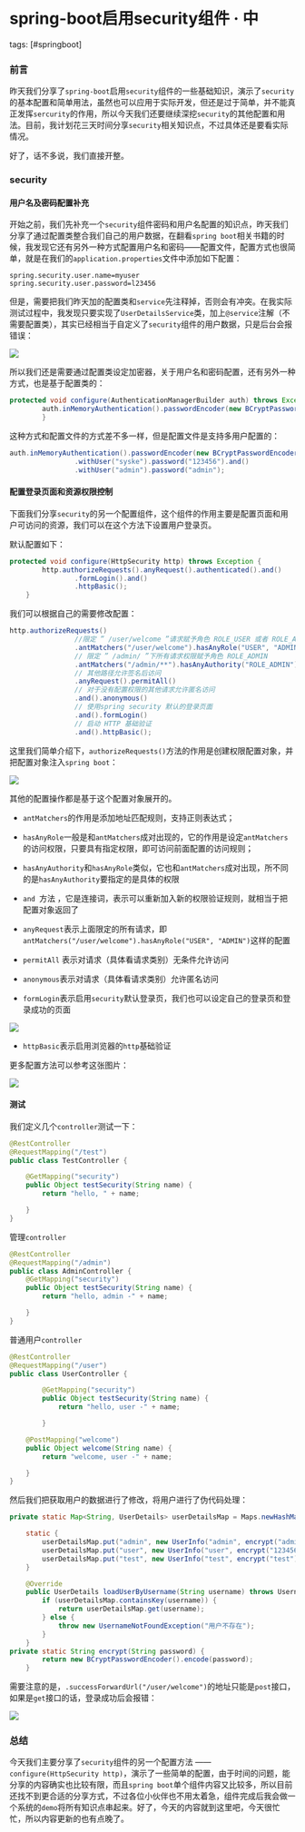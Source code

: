 # spring-boot启用security组件 · 中
tags: [#springboot]

### 前言

昨天我们分享了`spring-boot`启用`security`组件的一些基础知识，演示了`security`的基本配置和简单用法，虽然也可以应用于实际开发，但还是过于简单，并不能真正发挥`sercurity`的作用，所以今天我们还要继续深挖`security`的其他配置和用法。目前，我计划花三天时间分享`security`相关知识点，不过具体还是要看实际情况。

好了，话不多说，我们直接开整。

### security

#### 用户名及密码配置补充

开始之前，我们先补充一个`security`组件密码和用户名配置的知识点，昨天我们分享了通过配置类整合我们自己的用户数据，在翻看`spring boot`相关书籍的时候，我发现它还有另外一种方式配置用户名和密码——配置文件，配置方式也很简单，就是在我们的`application.properties`文件中添加如下配置：

```properties
spring.security.user.name=myuser
spring.security.user.password=l23456
```

但是，需要把我们昨天加的配置类和`service`先注释掉，否则会有冲突。在我实际测试过程中，我发现只要实现了`UserDetailsService`类，加上`@service`注解（不需要配置类），其实已经相当于自定义了`security`组件的用户数据，只是后台会报错误：

![](https://gitee.com/sysker/picBed/raw/master/20210721082251.png)

所以我们还是需要通过配置类设定加密器，关于用户名和密码配置，还有另外一种方式，也是基于配置类的：

```java
protected void configure(AuthenticationManagerBuilder auth) throws Exception {
        auth.inMemoryAuthentication().passwordEncoder(new BCryptPasswordEncoder()).withUser("syske").password("123456");
        }
```

这种方式和配置文件的方式差不多一样，但是配置文件是支持多用户配置的：

```java
auth.inMemoryAuthentication().passwordEncoder(new BCryptPasswordEncoder())
                .withUser("syske").password("123456").and()
                .withUser("admin").password("admin");
```

#### 配置登录页面和资源权限控制

下面我们分享`security`的另一个配置组件，这个组件的作用主要是配置页面和用户可访问的资源，我们可以在这个方法下设置用户登录页。

默认配置如下：

```java
protected void configure(HttpSecurity http) throws Exception {
        http.authorizeRequests().anyRequest().authenticated().and()
                .formLogin().and()
                .httpBasic();
    }
```

我们可以根据自己的需要修改配置：

```java
http.authorizeRequests()
                //限定 ” /user/welcome ”请求赋予角色 ROLE_USER 或者 ROLE_ADMIN
                .antMatchers("/user/welcome").hasAnyRole("USER", "ADMIN")
                // 限定 ” /admin/ ”下所有请求权限赋予角色 ROLE_ADMIN
                .antMatchers("/admin/**").hasAnyAuthority("ROLE_ADMIN")
                // 其他路径允许签名后访问
                .anyRequest().permitAll()
                // 对于没有配置权限的其他请求允许匿名访问
                .and().anonymous()
                // 使用spring security 默认的登录页面
                .and().formLogin()
                // 启动 HTTP 基础验证
                .and().httpBasic();
```

这里我们简单介绍下，`authorizeRequests()`方法的作用是创建权限配置对象，并把配置对象注入`spring boot`：

![](https://gitee.com/sysker/picBed/raw/master/images/20210721132103.png)

其他的配置操作都是基于这个配置对象展开的。

- `antMatchers`的作用是添加地址匹配规则，支持正则表达式；

- `hasAnyRole`一般是和`antMatchers`成对出现的，它的作用是设定`antMatchers`的访问权限，只要具有指定权限，即可访问前面配置的访问规则；
- `hasAnyAuthority`和`hasAnyRole`类似，它也和`antMatchers`成对出现，所不同的是`hasAnyAuthority`要指定的是具体的权限
- `and `方法 ，它是连接词，表示可以重新加入新的权限验证规则，就相当于把配置对象返回了
- `anyRequest`表示上面限定的所有请求，即`antMatchers("/user/welcome").hasAnyRole("USER", "ADMIN")`这样的配置
- `permitAll` 表示对请求（具体看请求类别）无条件允许访问
- `anonymous`表示对请求（具体看请求类别）允许匿名访问
- `formLogin`表示启用`security`默认登录页，我们也可以设定自己的登录页和登录成功的页面

![](https://gitee.com/sysker/picBed/raw/master/images/20210721134604.png)

- `httpBasic`表示启用浏览器的`http`基础验证

更多配置方法可以参考这张图片：

![](https://gitee.com/sysker/picBed/raw/master/images/20210721133929.png)



#### 测试

我们定义几个`controller`测试一下：

```java
@RestController
@RequestMapping("/test")
public class TestController {

    @GetMapping("security")
    public Object testSecurity(String name) {
        return "hello, " + name;

    }
}
```

管理`controller`

```java
@RestController
@RequestMapping("/admin")
public class AdminController {
    @GetMapping("security")
    public Object testSecurity(String name) {
        return "hello, admin -" + name;

    }
}
```

普通用户`controller`

```java
@RestController
@RequestMapping("/user")
public class UserController {

        @GetMapping("security")
        public Object testSecurity(String name) {
            return "hello, user -" + name;

        }

    @PostMapping("welcome")
    public Object welcome(String name) {
        return "welcome, user -" + name;

    }
}
```

然后我们把获取用户的数据进行了修改，将用户进行了伪代码处理：

```java
private static Map<String, UserDetails> userDetailsMap = Maps.newHashMap();

    static {
        userDetailsMap.put("admin", new UserInfo("admin", encrypt("admin"), "ADMIN"));
        userDetailsMap.put("user", new UserInfo("user", encrypt("123456"), "USER"));
        userDetailsMap.put("test", new UserInfo("test", encrypt("test"), "TEST"));
    }

    @Override
    public UserDetails loadUserByUsername(String username) throws UsernameNotFoundException {
        if (userDetailsMap.containsKey(username)) {
            return userDetailsMap.get(username);
        } else {
            throw new UsernameNotFoundException("用户不存在");
        }
    }
private static String encrypt(String password) {
        return new BCryptPasswordEncoder().encode(password);
    }
```

需要注意的是，`.successForwardUrl("/user/welcome")`的地址只能是`post`接口，如果是`get`接口的话，登录成功后会报错：

![](https://gitee.com/sysker/picBed/raw/master/images/20210721193832.png)

### 总结

今天我们主要分享了`security`组件的另一个配置方法 —— `configure(HttpSecurity http)`，演示了一些简单的配置，由于时间的问题，能分享的内容确实也比较有限，而且`spring boot`单个组件内容又比较多，所以目前还找不到更合适的分享方式，不过各位小伙伴也不用太着急，组件完成后我会做一个系统的`demo`将所有知识点串起来。好了，今天的内容就到这里吧，今天很忙忙，所以内容更新的也有点晚了。
